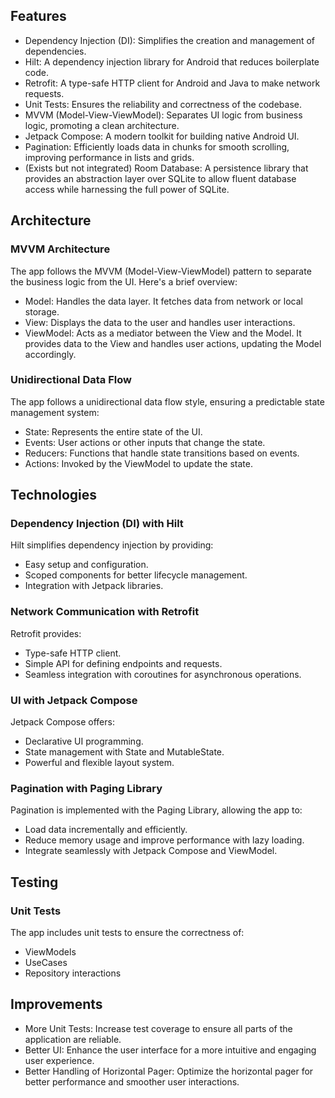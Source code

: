## Features

+ Dependency Injection (DI): Simplifies the creation and management of dependencies.
+ Hilt: A dependency injection library for Android that reduces boilerplate code.
+ Retrofit: A type-safe HTTP client for Android and Java to make network requests.
+ Unit Tests: Ensures the reliability and correctness of the codebase.
+ MVVM (Model-View-ViewModel): Separates UI logic from business logic, promoting a clean architecture.
+ Jetpack Compose: A modern toolkit for building native Android UI.
+ Pagination: Efficiently loads data in chunks for smooth scrolling, improving performance in lists and grids.
+ (Exists but not integrated) Room Database: A persistence library that provides an abstraction layer over SQLite to allow fluent database access while harnessing the full power of SQLite.

## Architecture
### MVVM Architecture

The app follows the MVVM (Model-View-ViewModel) pattern to separate the business logic from the UI. Here's a brief overview:

+ Model: Handles the data layer. It fetches data from network or local storage.
+ View: Displays the data to the user and handles user interactions.
+ ViewModel: Acts as a mediator between the View and the Model. It provides data to the View and handles user actions, updating the Model accordingly.

### Unidirectional Data Flow
The app follows a unidirectional data flow style, ensuring a predictable state management system:

+ State: Represents the entire state of the UI.
+ Events: User actions or other inputs that change the state.
+ Reducers: Functions that handle state transitions based on events.
+ Actions: Invoked by the ViewModel to update the state.

## Technologies
### Dependency Injection (DI) with Hilt
Hilt simplifies dependency injection by providing:

+ Easy setup and configuration.
+ Scoped components for better lifecycle management.
+ Integration with Jetpack libraries.

### Network Communication with Retrofit
Retrofit provides:

+ Type-safe HTTP client.
+ Simple API for defining endpoints and requests.
+ Seamless integration with coroutines for asynchronous operations.

### UI with Jetpack Compose
Jetpack Compose offers:

+ Declarative UI programming.
+ State management with State and MutableState.
+ Powerful and flexible layout system.

### Pagination with Paging Library
Pagination is implemented with the Paging Library, allowing the app to:

+ Load data incrementally and efficiently.
+ Reduce memory usage and improve performance with lazy loading.
+ Integrate seamlessly with Jetpack Compose and ViewModel.

## Testing
### Unit Tests
The app includes unit tests to ensure the correctness of:

+ ViewModels
+ UseCases
+ Repository interactions

## Improvements
+ More Unit Tests: Increase test coverage to ensure all parts of the application are reliable.
+ Better UI: Enhance the user interface for a more intuitive and engaging user experience.
+ Better Handling of Horizontal Pager: Optimize the horizontal pager for better performance and smoother user interactions.
